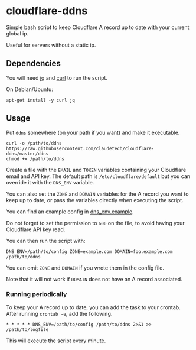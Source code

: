 # cloudflare-ddns

Simple bash script to keep Cloudflare A record up to date with your current global ip.

Useful for servers without a static ip.

## Dependencies

You will need [jq](https://stedolan.github.io/jq/) and [curl](http://curl.haxx.se/) to run the script.

On Debian/Ubuntu:

```
apt-get install -y curl jq
```


## Usage

Put `ddns` somewhere (on your path if you want) and make it executable.

```
curl -o /path/to/ddns https://raw.githubusercontent.com/claudetech/cloudflare-ddns/master/ddns
chmod +x /path/to/ddns
```

Create a file with the `EMAIL` and `TOKEN` variables containing your Cloudflare email and API key. The default path is `/etc/cloudflare/default` but you can override it with the `DNS_ENV` variable.

You can also set the `ZONE` and `DOMAIN` variables for the A record you want to keep up to date, or pass the variables directly when executing the script.

You can find an example config in [dns_env.example](./dns_env.example).

Do not forget to set the permission to `600` on the file, to avoid having your
Cloudflare API key read.

You can then run the script with:

```
DNS_ENV=/path/to/config ZONE=example.com DOMAIN=foo.example.com /path/to/ddns
```

You can omit `ZONE` and `DOMAIN` if you wrote them in the config file.

Note that it will not work if `DOMAIN` does not have an A record associated.

### Running periodically

To keep your A record up to date, you can add the task to your crontab. After running `crontab -e`, add the following.

```
* * * * * DNS_ENV=/path/to/config /path/to/ddns 2>&1 >> /path/to/logfile
```

This will execute the script every minute.